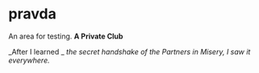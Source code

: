 # pravda
An area for testing.
**A Private Club**

_After I learned _
_the secret handshake_
_of the Partners in Misery,_
_I saw it everywhere._

